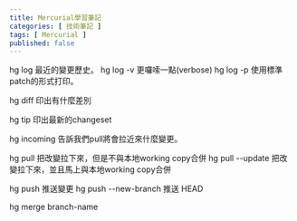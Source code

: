 ```yaml
---
title: Mercurial學習筆記
categories: [ 技術筆記 ]
tags: [ Mercurial ]
published: false
---
```


hg log 最近的變更歷史。
hg log -v 更囉嗦一點(verbose)
hg log -p 使用標準patch的形式打印。

hg diff 印出有什麼差別

hg tip 印出最新的changeset

hg incoming 告訴我們pull將會拉近來什麼變更。

hg pull 把改變拉下來，但是不與本地working copy合併
hg pull --update 把改變拉下來，並且馬上與本地working copy合併

hg push 推送變更
hg push --new-branch 推送 HEAD

hg merge branch-name

